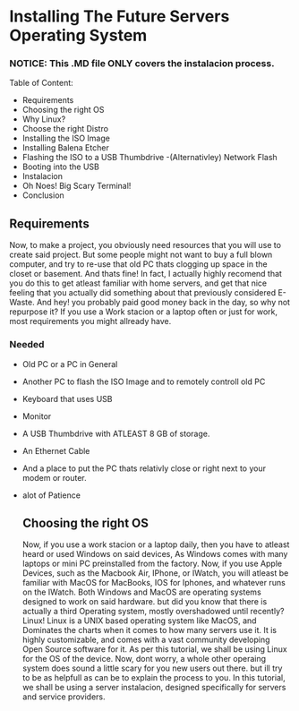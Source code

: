 # Installing The Future Servers Operating System
### NOTICE: This .MD file ONLY covers the instalacion process.

Table of Content:
- Requirements
- Choosing the right OS
- Why Linux?
- Choose the right Distro
- Installing the ISO Image
- Installing Balena Etcher
- Flashing the ISO to a USB Thumbdrive
  -(Alternativley) Network Flash
- Booting into the USB
- Instalacion
- Oh Noes! Big Scary Terminal!
- Conclusion

## Requirements

Now, to make a project, you obviously need resources that you will use to create said project.
But some people might not want to buy a full blown computer, and try to re-use that old PC thats clogging up space in the closet or basement.
And thats fine! In fact, I actually highly recomend that you do this to get atleast familiar with home servers, and get that nice feeling
that you actually did something about that previously considered E-Waste. And hey! you probably paid good money back in the day,
so why not repurpose it? If you use a Work stacion or a laptop often or just for work, most requirements you might allready have.
### Needed
- Old PC or a PC in General
- Another PC to flash the ISO Image and to remotely controll old PC
- Keyboard that uses USB
- Monitor
- A USB Thumbdrive with ATLEAST 8 GB of storage.
- An Ethernet Cable
- And a place to put the PC thats relativly close or right next to your modem or router.
- alot of Patience

  ## Choosing the right OS

  Now, if you use a work stacion or a laptop daily, then you have to atleast heard or used Windows on said devices,
  As Windows comes with many laptops or mini PC preinstalled from the factory. Now, if you use Apple Devices, such as the Macbook Air, IPhone, or IWatch,
  you will atleast be familiar with MacOS for MacBooks, IOS for Iphones, and whatever runs on the IWatch. Both Windows and MacOS are operating systems designed to work
  on said hardware. but did you know that there is actually a third Operating system, mostly overshadowed until recently? Linux! Linux is a UNIX based operating system like MacOS,
  and Dominates the charts when it comes to how many servers use it. It is highly customizable, and comes with a vast community developing Open Source software for it.
  As per this tutorial, we shall be using Linux for the OS of the device. Now, dont worry, a whole other operaing system does sound a little scary for you new users out there.
  but ill try to be as helpfull as can be to explain the process to you. In this tutorial, we shall be using a server instalacion, designed specifically for servers and service
  providers.


